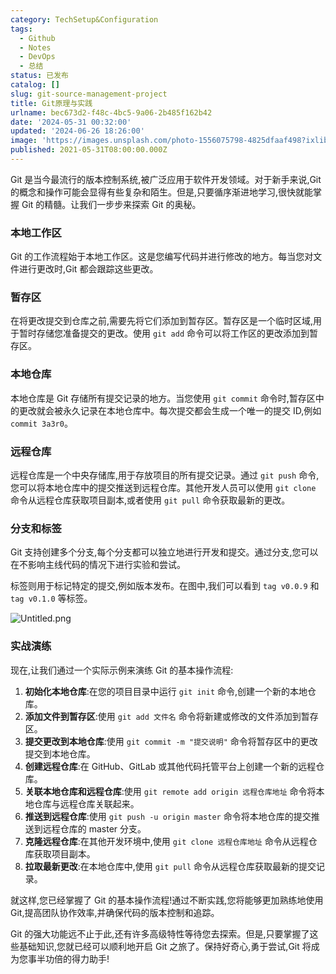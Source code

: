 ```yaml
---
category: TechSetup&Configuration
tags:
  - Github
  - Notes
  - DevOps
  - 总结
status: 已发布
catalog: []
slug: git-source-management-project
title: Git原理与实践
urlname: bec673d2-f48c-4bc5-9a06-2b485f162b42
date: '2024-05-31 00:32:00'
updated: '2024-06-26 18:26:00'
image: 'https://images.unsplash.com/photo-1556075798-4825dfaaf498?ixlib=rb-4.0.3&q=85&fm=jpg&crop=entropy&cs=srgb'
published: 2021-05-31T08:00:00.000Z
---
```


Git 是当今最流行的版本控制系统,被广泛应用于软件开发领域。对于新手来说,Git 的概念和操作可能会显得有些复杂和陌生。但是,只要循序渐进地学习,很快就能掌握 Git 的精髓。让我们一步步来探索 Git 的奥秘。


### 本地工作区


Git 的工作流程始于本地工作区。这是您编写代码并进行修改的地方。每当您对文件进行更改时,Git 都会跟踪这些更改。


### 暂存区


在将更改提交到仓库之前,需要先将它们添加到暂存区。暂存区是一个临时区域,用于暂时存储您准备提交的更改。使用 `git add` 命令可以将工作区的更改添加到暂存区。


### 本地仓库


本地仓库是 Git 存储所有提交记录的地方。当您使用 `git commit` 命令时,暂存区中的更改就会被永久记录在本地仓库中。每次提交都会生成一个唯一的提交 ID,例如 `commit 3a3r0`。


### 远程仓库


远程仓库是一个中央存储库,用于存放项目的所有提交记录。通过 `git push` 命令,您可以将本地仓库中的提交推送到远程仓库。其他开发人员可以使用 `git clone` 命令从远程仓库获取项目副本,或者使用 `git pull` 命令获取最新的更改。


### 分支和标签


Git 支持创建多个分支,每个分支都可以独立地进行开发和提交。通过分支,您可以在不影响主线代码的情况下进行实验和尝试。


标签则用于标记特定的提交,例如版本发布。在图中,我们可以看到 `tag v0.0.9` 和 `tag v0.1.0` 等标签。


![Untitled.png](https://prod-files-secure.s3.us-west-2.amazonaws.com/5d24fe63-e567-4804-86f9-9fdc62e13082/77b77e01-3aab-4add-bdbd-7f489727861d/Untitled.png?X-Amz-Algorithm=AWS4-HMAC-SHA256&X-Amz-Content-Sha256=UNSIGNED-PAYLOAD&X-Amz-Credential=ASIAZI2LB466RZ3JV3IE%2F20250313%2Fus-west-2%2Fs3%2Faws4_request&X-Amz-Date=20250313T053805Z&X-Amz-Expires=3600&X-Amz-Security-Token=IQoJb3JpZ2luX2VjEIX%2F%2F%2F%2F%2F%2F%2F%2F%2F%2FwEaCXVzLXdlc3QtMiJHMEUCIB7tq%2BQastU5OVRazd5PiO%2BLvc0nNMs%2Ffd%2FHXrfCOKSeAiEAl9NocAju92HwkqUkHUtTvkZXGpk8jka5bY%2FT9qk92%2F8qiAQIzf%2F%2F%2F%2F%2F%2F%2F%2F%2F%2FARAAGgw2Mzc0MjMxODM4MDUiDDlRWNEHYS70amaDMSrcA0nl5ptfwLe47W75rkiB4%2B%2FQJ1e%2B2uYy9MEQZmi3KYqklbSV%2F5mWh7uxh9KarFLWszrVAF1C5mQqsb2%2F2HWtELoUgmnOuPZZD2GXo3sbFi4CacQwElB1oDPSFFrofg8qda86oEJLGVft0EJty3VlR1C9e8S9qJMkSTnQzh8A%2BFiZws4ua5c72gOvTgsm8TDT69Me4s2koClh8bDs1wAqC%2BCH0vgllHinPd9iyCEydhiI%2F0J5Uch25selJnqp5lWScXrtP2eycfhvgDzg5LeGlr8SJZLKFSykO8d0d3DM2VAnANFxbXiYLuOyFtgtoPWy6BAf%2FQfdkR5ClGTRYT%2Fv8crf0fjRdstNYIjWFUyb%2FUvEuQVLENGsqifN9cuquTt0mab9RsvwPmtehKM8xErC%2FDPYQQ1jLPCL%2B1vnTBYF3PDp3Y0lze7CaxMRnTiX7S3fxxUIxDCmNI0qQIIM5p%2F35ZD7ujlyBg6wuq7Mxw4wit07zzSZCDTNX8y71BXJSIz1TakWtIMcwxYz4qOeDMO5ndMTQfEdt2bEhKVEMusjkcRcvw5ju%2BL9tk6NAxgo5mKBkRXFzwqLWqTrtP6QZgrhox1Vt3kVSv53ylacGtXXS1zfczAVN%2BmFdE8cjdeeMMq6yb4GOqUBZ7TO7eN0L94WPt0DQNomthHVqW8TQwWfW%2BjnEEd76EwLu94KF3kWkHH7cWKaocdQ40FnkKuVTLwD3CVVGarQoAR9WdunyLgOI9JbTPOVOLx5J9Jm%2Fnc%2BHyKvI6ijV7CjmMqVH6tf2BqrbuODZMYwxooSiEEkO2z0nCoFXXfOH9BT208roVGepLsPkiWBfMJNYvFAyGp%2BXCPfIDSRYPrVkoUUh2F4&X-Amz-Signature=bdcb4dc3fc50dfa6c7172fa920b3854714c1bb63aa05b2dcf3372221619125cb&X-Amz-SignedHeaders=host&x-id=GetObject)


### 实战演练


现在,让我们通过一个实际示例来演练 Git 的基本操作流程:

1. **初始化本地仓库**:在您的项目目录中运行 `git init` 命令,创建一个新的本地仓库。
2. **添加文件到暂存区**:使用 `git add 文件名` 命令将新建或修改的文件添加到暂存区。
3. **提交更改到本地仓库**:使用 `git commit -m "提交说明"` 命令将暂存区中的更改提交到本地仓库。
4. **创建远程仓库**:在 GitHub、GitLab 或其他代码托管平台上创建一个新的远程仓库。
5. **关联本地仓库和远程仓库**:使用 `git remote add origin 远程仓库地址` 命令将本地仓库与远程仓库关联起来。
6. **推送到远程仓库**:使用 `git push -u origin master` 命令将本地仓库的提交推送到远程仓库的 master 分支。
7. **克隆远程仓库**:在其他开发环境中,使用 `git clone 远程仓库地址` 命令从远程仓库获取项目副本。
8. **拉取最新更改**:在本地仓库中,使用 `git pull` 命令从远程仓库获取最新的提交记录。

就这样,您已经掌握了 Git 的基本操作流程!通过不断实践,您将能够更加熟练地使用 Git,提高团队协作效率,并确保代码的版本控制和追踪。


Git 的强大功能远不止于此,还有许多高级特性等待您去探索。但是,只要掌握了这些基础知识,您就已经可以顺利地开启 Git 之旅了。保持好奇心,勇于尝试,Git 将成为您事半功倍的得力助手!


